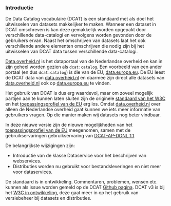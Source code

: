 ### Introductie

<p>De Data Catalog vocabulaire (DCAT) is een standaard met als doel het uitwisselen van datasets makkelijker te maken. Wanneer een dataset in DCAT omschreven is kan deze gemakkelijk worden opgepakt door verschillende data-catalogi en vervolgens worden gevonden door de gebruikers ervan. Naast het omschrijven van datasets laat het ook verschillende andere elementen omschrijven die nodig zijn bij het uitwisselen van DCAT data tussen verschillende data-catalogi.

<a href="data.overheid.nl">Data.overheid.nl</a> is het dataportaal van de Nederlandse overheid en kan in zijn geheel worden gezien als <code>dcat:catalog</code>. Een voorbeeld van een ander portaal (en dus <code>dcat:catalog</code>) is die van de EU, <a href="https://data.europa.eu/en">data.europa.eu</a>. De EU leest de DCAT data van <a href="data.overheid.nl">data.overheid.nl</a> en daarmee zijn direct alle datasets van <a href="data.overheid.nl">data.overheid.nl</a> ook op <a href="https://data.europa.eu/en">data.europa.eu</a> te vinden. 

Het gebruik van DCAT is dus erg waardevol, maar om zoveel mogelijk partijen aan te kunnen laten sluiten zijn de originele <a href="https://www.w3.org/TR/vocab-dcat-2/">standaard van het W3C</a> en het <a href="https://joinup.ec.europa.eu/collection/semantic-interoperability-community-semic/solution/dcat-application-profile-data-portals-europe/release/210">toepassingsprofiel van de EU</a> erg los. Omdat  <a href="data.overheid.nl">data.overheid.nl</a> over alleen de Nederlandse overheid gaat kunnen we iets meer informatie van gebruikers vragen. Op die manier maken wij datasets nog beter vindbaar. 

In deze nieuwe versie zijn de nieuwe mogelijkheden van het <a href="https://joinup.ec.europa.eu/collection/semantic-interoperability-community-semic/solution/dcat-application-profile-data-portals-europe/release/210">toepassingsprofiel van de EU</a> meegenomen, samen met de gebruikservaringen gebruikservaring van <a href="https://dcat-ap-donl.readthedocs.io/en/latest/">DCAT-AP-DONL 1.1</a>. 

De belangrijkste wijzigingen zijn:</p>

<ul>
        <li>Introductie van de klasse Dataservice voor het beschrijven van webservices.</li>
        <li>Distributies worden nu gebruikt voor bestandsleveringen en niet meer voor dataservices.</li>
</ul>

<p>De standaard is in ontwikkeling. Commentaren, problemen, wensen etc. kunnen als issue worden gemeld op de DCAT <a href="https://github.com/dataoverheid/dcat-ap-donl">Github pagina</a>.
DCAT v3 is bij het  <a href="https://www.w3.org/TR/vocab-dcat-3/">W3C in ontwikkeling</a>, deze gaat meer in op het gebruik van versiebeheer bij datasets en distributies.</p>

